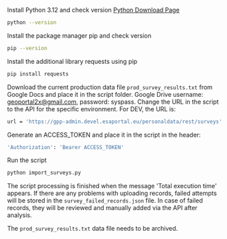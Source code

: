 Install Python 3.12 and check version
[Python Download Page](https://www.python.org)
```sh
python --version
```
Install the package manager pip and check version
```sh
pip --version
```
Install the additional library requests using pip
```sh
pip install requests
```
Download the current production data file `prod_survey_results.txt` from Google Docs and place it in the script folder.
Google Drive username: geoportal2x@gmail.com, password: syspass.
Change the URL in the script to the API for the specific environment. For DEV, the URL is:
```sh
url = 'https://gpp-admin.devel.esaportal.eu/personaldata/rest/surveys'
```
Generate an ACCESS_TOKEN and place it in the script in the header:
```sh
'Authorization': 'Bearer ACCESS_TOKEN'
```
Run the script
```sh
python import_surveys.py
```
The script processing is finished when the message 'Total execution time' appears.
If there are any problems with uploading records, failed attempts will be stored in the `survey_failed_records.json` file.
In case of failed records, they will be reviewed and manually added via the API after analysis.

The `prod_survey_results.txt` data file needs to be archived.

